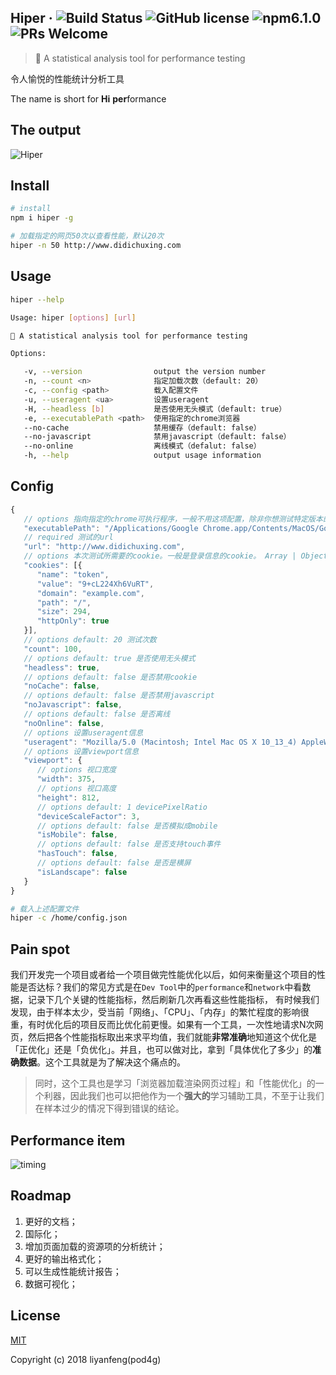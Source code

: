## Hiper &middot; ![Build Status](https://img.shields.io/circleci/project/vuejs/vue/dev.svg) ![GitHub license](https://img.shields.io/badge/license-MIT-blue.svg) ![npm6.1.0](https://img.shields.io/npm/v/npm.svg) ![PRs Welcome](https://img.shields.io/badge/PRs-welcome-brightgreen.svg)

> 🚀 A statistical analysis tool for performance testing 

令人愉悦的性能统计分析工具

The name is short for **Hi** **per**formance

## The output

![Hiper](http://7xt9n8.com2.z0.glb.clouddn.com/hiper5.png)

## Install

``` bash
# install
npm i hiper -g

# 加载指定的网页50次以查看性能，默认20次
hiper -n 50 http://www.didichuxing.com

```

## Usage

```bash
hiper --help

Usage: hiper [options] [url]

🚀 A statistical analysis tool for performance testing

Options:

   -v, --version                output the version number
   -n, --count <n>              指定加载次数（default: 20）
   -c, --config <path>          载入配置文件
   -u, --useragent <ua>         设置useragent
   -H, --headless [b]           是否使用无头模式（default: true）
   -e, --executablePath <path>  使用指定的chrome浏览器
   --no-cache                   禁用缓存（default: false）
   --no-javascript              禁用javascript（default: false）
   --no-online                  离线模式（defalut: false）
   -h, --help                   output usage information
```

## Config
```javascript
{
   // options 指向指定的chrome可执行程序，一般不用这项配置，除非你想测试特定版本的chrome
   "executablePath": "/Applications/Google Chrome.app/Contents/MacOS/Google Chrome",
   // required 测试的url
   "url": "http://www.didichuxing.com",
   // options 本次测试所需要的cookie。一般是登录信息的cookie。 Array | Object
   "cookies": [{
      "name": "token",
      "value": "9+cL224Xh6VuRT",
      "domain": "example.com",
      "path": "/",
      "size": 294,
      "httpOnly": true
   }],
   // options default: 20 测试次数
   "count": 100,
   // options default: true 是否使用无头模式 
   "headless": true,
   // options default: false 是否禁用cookie 
   "noCache": false,
   // options default: false 是否禁用javascript
   "noJavascript": false,
   // options default: false 是否离线
   "noOnline": false,
   // options 设置useragent信息
   "useragent": "Mozilla/5.0 (Macintosh; Intel Mac OS X 10_13_4) AppleWebKit/537.36 (KHTML, like Gecko) Chrome/66.0.3359.181 Safari/537.36",
   // options 设置viewport信息
   "viewport": {
      // options 视口宽度
      "width": 375,
      // options 视口高度
      "height": 812,
      // options default: 1 devicePixelRatio
      "deviceScaleFactor": 3,
      // options default: false 是否模拟成mobile
      "isMobile": false,
      // options default: false 是否支持touch事件
      "hasTouch": false,
      // options default: false 是否是横屏
      "isLandscape": false
   }
}
```

``` bash
# 载入上述配置文件
hiper -c /home/config.json
```

## Pain spot

我们开发完一个项目或者给一个项目做完性能优化以后，如何来衡量这个项目的性能是否达标？我们的常见方式是在`Dev Tool`中的`performance`和`network`中看数据，记录下几个关键的性能指标，然后刷新几次再看这些性能指标，
有时候我们发现，由于样本太少，受当前「网络」、「CPU」、「内存」的繁忙程度的影响很重，有时优化后的项目反而比优化前更慢。如果有一个工具，一次性地请求N次网页，然后把各个性能指标取出来求平均值，我们就能**非常准确**地知道这个优化是「正优化」还是「负优化」。并且，也可以做对比，拿到「具体优化了多少」的**准确数据**。这个工具就是为了解决这个痛点的。

> 同时，这个工具也是学习「浏览器加载渲染网页过程」和「性能优化」的一个利器，因此我们也可以把他作为一个**强大的**学习辅助工具，不至于让我们在样本过少的情况下得到错误的结论。

## Performance item

![timing](http://7xt9n8.com2.z0.glb.clouddn.com/timing.jpg)

## Roadmap

1. 更好的文档；
2. 国际化；
3. 增加页面加载的资源项的分析统计；
4. 更好的输出格式化；
5. 可以生成性能统计报告；
6. 数据可视化；

## License

[MIT](http://opensource.org/licenses/MIT)

Copyright (c) 2018 liyanfeng(pod4g)



